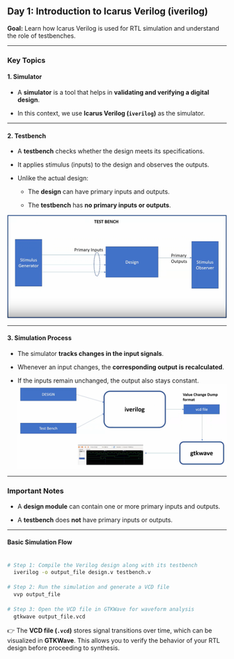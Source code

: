 ## **Day 1: Introduction to Icarus Verilog (iverilog)**

**Goal:** Learn how Icarus Verilog is used for RTL simulation and understand the role of testbenches.

---

### **Key Topics**

#### **1. Simulator**

- A **simulator** is a tool that helps in **validating and verifying a digital design**.
    
- In this context, we use **Icarus Verilog (`iverilog`)** as the simulator.
    

---

#### **2. Testbench**

- A **testbench** checks whether the design meets its specifications.
    
- It applies stimulus (inputs) to the design and observes the outputs.
    
- Unlike the actual design:
    
    - The **design** can have primary inputs and outputs.
        
    - The **testbench** has **no primary inputs or outputs**.

![Week_1/Day_1/Pictures/Testbench.png](https://github.com/KavinV125/KavinV_RISC-V-SoC-Tapeout-Program_VSD/blob/44eb8eba60827847d89900a6daf173d6fc72013b/week1/Day1/pictures/Testbench.png)

---

#### **3. Simulation Process**

- The simulator **tracks changes in the input signals**.
    
- Whenever an input changes, the **corresponding output is recalculated**.
    
- If the inputs remain unchanged, the output also stays constant.
![image](https://github.com/KavinV125/KavinV_RISC-V-SoC-Tapeout-Program_VSD/blob/eabdb9ca30b114b73de77a52036b914893e414a7/week1/Day1/pictures/Iverilog.png)    

---

### **Important Notes**

- A **design module** can contain one or more primary inputs and outputs.
    
- A **testbench** does **not** have primary inputs or outputs.
    

---

#### **Basic Simulation Flow**

```bash

# Step 1: Compile the Verilog design along with its testbench
  iverilog -o output_file design.v testbench.v

# Step 2: Run the simulation and generate a VCD file
  vvp output_file

# Step 3: Open the VCD file in GTKWave for waveform analysis
  gtkwave output_file.vcd

```

👉 The **VCD file (`.vcd`)** stores signal transitions over time, which can be visualized in **GTKWave**. This allows you to verify the behavior of your RTL design before proceeding to synthesis.

